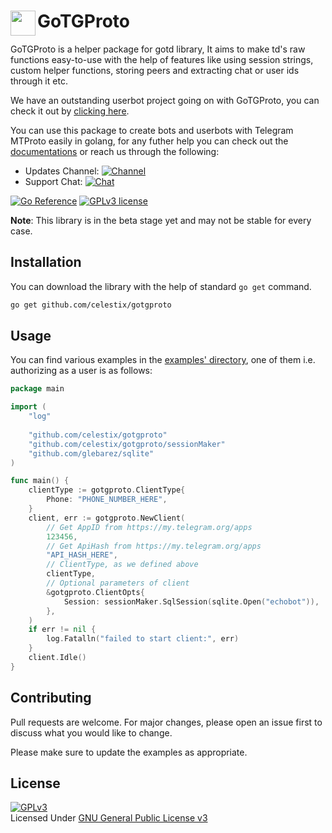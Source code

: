 # <a href="https://github.com/celestix/gotgproto"><img src="./gotgproto.png" width="40px" align="left"></img></a> GoTGProto
GoTGProto is a helper package for gotd library, It aims to make td's raw functions easy-to-use with the help of features like using session strings, custom helper functions, storing peers and extracting chat or user ids through it etc.

We have an outstanding userbot project going on with GoTGProto, you can check it out by [clicking here](https://github.com/GigaUserbot/GIGA). 

You can use this package to create bots and userbots with Telegram MTProto easily in golang, for any futher help you can check out the [documentations](https://pkg.go.dev/github.com/celestix/gotgproto) or reach us through the following:
- Updates Channel: [![Channel](https://img.shields.io/badge/GoTGProto-Channel-dark)](https://telegram.me/gotgproto)
- Support Chat: [![Chat](https://img.shields.io/badge/GoTGProto-Support%20Chat-red)](https://telegram.me/gotgprotochat)

[![Go Reference](https://pkg.go.dev/badge/github.com/celestix/gotgproto.svg)](https://pkg.go.dev/github.com/celestix/gotgproto) [![GPLv3 license](https://img.shields.io/badge/License-GPLv3-blue.svg)](http://perso.crans.org/besson/LICENSE.html)

**Note**: This library is in the beta stage yet and may not be stable for every case.

## Installation
You can download the library with the help of standard `go get` command.

```bash
go get github.com/celestix/gotgproto
```

## Usage
You can find various examples in the [examples' directory](./examples/), one of them i.e. authorizing as a user is as follows:
```go
package main

import (
	"log"
	
	"github.com/celestix/gotgproto"
	"github.com/celestix/gotgproto/sessionMaker"
	"github.com/glebarez/sqlite"
)

func main() {
	clientType := gotgproto.ClientType{
		Phone: "PHONE_NUMBER_HERE",
	}
	client, err := gotgproto.NewClient(
		// Get AppID from https://my.telegram.org/apps
		123456,
		// Get ApiHash from https://my.telegram.org/apps
		"API_HASH_HERE",
		// ClientType, as we defined above
		clientType,
		// Optional parameters of client
		&gotgproto.ClientOpts{
			Session: sessionMaker.SqlSession(sqlite.Open("echobot")),
		},
	)
	if err != nil {
		log.Fatalln("failed to start client:", err)
	}
	client.Idle()
}
```

## Contributing
Pull requests are welcome. For major changes, please open an issue first to discuss what you would like to change.

Please make sure to update the examples as appropriate.

## License
[![GPLv3](https://www.gnu.org/graphics/gplv3-127x51.png)](https://www.gnu.org/licenses/gpl-3.0.en.html)
<br>Licensed Under <a href="https://www.gnu.org/licenses/gpl-3.0.en.html">GNU General Public License v3</a>
